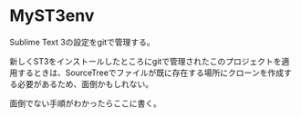 # MyST3env

Sublime Text 3の設定をgitで管理する。

新しくST3をインストールしたところにgitで管理されたこのプロジェクトを適用するときは、SourceTreeでファイルが既に存在する場所にクローンを作成する必要があるため、面倒かもしれない。

面倒でない手順がわかったらここに書く。
